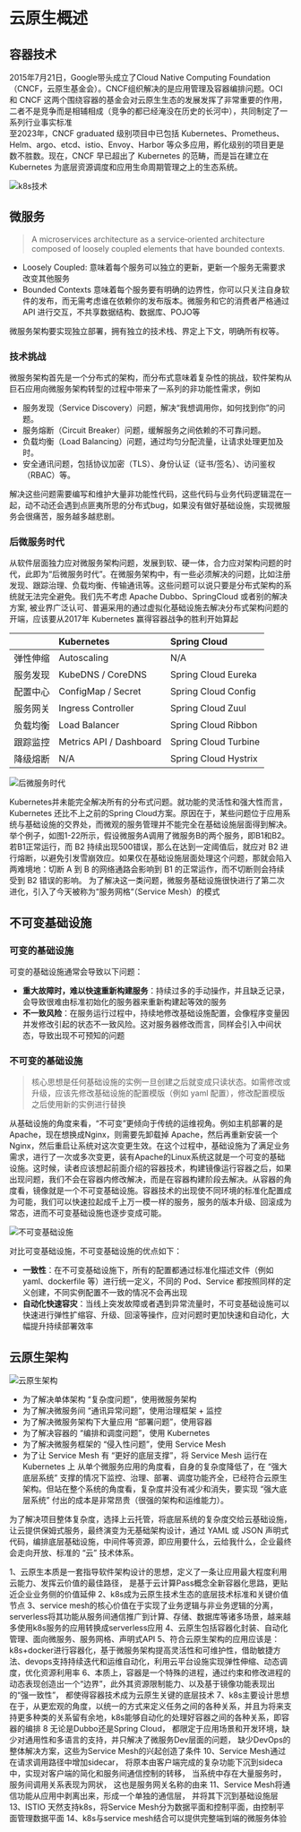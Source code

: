 # 云原生概述

## 容器技术

2015年7月21日，Google带头成立了Cloud Native Computing Foundation（CNCF，云原生基金会）。CNCF组织解决的是应用管理及容器编排问题。OCI 和 CNCF 这两个围绕容器的基金会对云原生生态的发展发挥了非常重要的作用，二者不是竞争而是相辅相成（竞争的都已经淹没在历史的长河中），共同制定了一系列行业事实标准  
至2023年，CNCF graduated 级别项目中已包括 Kubernetes、Prometheus、Helm、argo、etcd、istio、Envoy、Harbor 等众多应用，孵化级别的项目更是数不胜数。现在，CNCF 早已超出了 Kubernetes 的范畴，而是旨在建立在 Kubernetes 为底层资源调度和应用生命周期管理之上的生态系统。

![k8s技术](./images/k8s-0.jpeg)

## 微服务

> A microservices architecture as a service‑oriented architecture composed of loosely coupled elements that have bounded contexts.

- Loosely Coupled: 意味着每个服务可以独立的更新，更新一个服务无需要求改变其他服务
- Bounded Contexts 意味着每个服务要有明确的边界性，你可以只关注自身软件的发布，而无需考虑谁在依赖你的发布版本。微服务和它的消费者严格通过 API 进行交互，不共享数据结构、数据库、POJO等

微服务架构要实现独立部署，拥有独立的技术栈、界定上下文，明确所有权等。

### 技术挑战

微服务架构首先是一个分布式的架构，而分布式意味着复杂性的挑战，软件架构从巨石应用向微服务架构转型的过程中带来了一系列的非功能性需求，例如

- 服务发现（Service Discovery）问题，解决“我想调用你，如何找到你”的问题。
- 服务熔断（Circuit Breaker）问题，缓解服务之间依赖的不可靠问题。
- 负载均衡（Load Balancing）问题，通过均匀分配流量，让请求处理更加及时。
- 安全通讯问题，包括协议加密（TLS）、身份认证（证书/签名）、访问鉴权（RBAC）等。

解决这些问题需要编写和维护⼤量非功能性代码，这些代码与业务代码逻辑混在一起，动不动还会遇到点匪夷所思的分布式bug，如果没有做好基础设施，实现微服务会很痛苦，服务越多越悲剧。

### 后微服务时代

从软件层面独力应对微服务架构问题，发展到软、硬一体，合力应对架构问题的时代，此即为“后微服务时代”。在微服务架构中，有一些必须解决的问题，比如注册发现、跟踪治理、负载均衡、传输通讯等。这些问题可以说只要是分布式架构的系统就无法完全避免。我们先不考虑 Apache Dubbo、SpringCloud 或者别的解决方案, 被业界广泛认可、普遍采用的通过虚拟化基础设施去解决分布式架构问题的开端，应该要从2017年 Kubernetes 赢得容器战争的胜利开始算起

|          | Kubernetes              | Spring Cloud         |
| :------- | :---------------------- | :------------------- |
| 弹性伸缩 | Autoscaling             | N/A                  |
| 服务发现 | KubeDNS / CoreDNS       | Spring Cloud Eureka  |
| 配置中心 | ConfigMap / Secret      | Spring Cloud Config  |
| 服务网关 | Ingress Controller      | Spring Cloud Zuul    |
| 负载均衡 | Load Balancer           | Spring Cloud Ribbon  |
| 跟踪监控 | Metrics API / Dashboard | Spring Cloud Turbine |
| 降级熔断 | N/A                     | Spring Cloud Hystrix |

![后微服务时代](./imags/../images/k8s-1.png)

Kubernetes并未能完全解决所有的分布式问题。就功能的灵活性和强大性而言，Kubernetes 还比不上之前的Spring Cloud方案。原因在于，某些问题位于应用系统与基础设施的交界处，而微观的服务管理并不能完全在基础设施层面得到解决。举个例子，如图1-22所示，假设微服务A调用了微服务B的两个服务，即B1和B2。若B1正常运行，而 B2 持续出现500错误，那么在达到一定阈值后，就应对 B2 进行熔断，以避免引发雪崩效应。如果仅在基础设施层面处理这个问题，那就会陷入两难境地：切断 A 到 B 的网络通路会影响到 B1 的正常运作，而不切断则会持续受到 B2 错误的影响。
为了解决这一类问题，微服务基础设施很快进行了第二次进化，引入了今天被称为“服务网格“（Service Mesh）的模式

## 不可变基础设施

### 可变的基础设施

可变的基础设施通常会导致以下问题：

- **重大故障时，难以快速重新构建服务**：持续过多的手动操作，并且缺乏记录，会导致很难由标准初始化的服务器来重新构建起等效的服务
- **不一致风险**：在服务运行过程中，持续地修改基础设施配置，会像程序变量因并发修改引起的状态不一致风险。这对服务器修改而言，同样会引入中间状态，导致出现不可预知的问题

### 不可变的基础设施

> 核心思想是任何基础设施的实例一旦创建之后就变成只读状态。如需修改或升级，应该先修改基础设施的配置模版（例如 yaml 配置），修改配置模版之后使用新的实例进行替换

从基础设施的角度来看，“不可变”更倾向于传统的运维视角。例如主机部署的是Apache，现在想换成Nginx，则需要先卸载掉 Apache，然后再重新安装一个 Nginx，然后重启让系统对这次变更生效。在这个过程中，基础设施为了满足业务需求，进行了一次或多次变更，装有Apache的Linux系统这就是一个可变的基础设施。这时候，读者应该想起前面介绍的容器技术，构建镜像运行容器之后，如果出现问题，我们不会在容器内修改解决，而是在容器构建阶段去解决。从容器的角度看，镜像就是一个不可变基础设施。容器技术的出现使不同环境的标准化配置成为可能，我们可以快速拉起成千上万一模一样的服务，服务的版本升级、回滚成为常态，进而不可变基础设施也逐步变成可能。

![不可变基础设施](./images/Immutable.png)

对比可变基础设施，不可变基础设施的优点如下：

- **一致性**：在不可变基础设施下，所有的配置都通过标准化描述文件（例如 yaml、dockerfile 等）进行统一定义，不同的 Pod、Service 都按照同样的定义创建，不同实例配置不一致的情况不会再出现
- **自动化快速容灾**：当线上突发故障或者遇到异常流量时，不可变基础设施可以快速进行弹性扩缩容、升级、回滚等操作，应对问题时更加快速和自动化，大幅提升持续部署效率

## 云原生架构

![云原生架构](./images/云原生架构.svg)

- 为了解决单体架构 “复杂度问题”，使用微服务架构
- 为了解决微服务间 “通讯异常问题”，使用治理框架 + 监控 
- 为了解决微服务架构下大量应用 “部署问题”，使用容器
- 为了解决容器的 “编排和调度问题”，使用 Kubernetes
- 为了解决微服务框架的 “侵入性问题”，使用 Service Mesh
- 为了让 Service Mesh 有 “更好的底层支撑”，将 Service Mesh 运行在 Kubernetes 上
从单个微服务应用的角度看，自身的复杂度降低了，在 “强大底层系统” 支撑的情况下监控、治理、部署、调度功能齐全，已经符合云原生架构。但站在整个系统的角度看，复杂度并没有减少和消失，要实现 “强大底层系统” 付出的成本是非常昂贵（很强的架构和运维能力）。

为了解决项目整体复杂度，选择上云托管，将底层系统的复杂度交给云基础设施，让云提供保姆式服务，最终演变为无基础架构设计，通过 YAML 或 JSON 声明式代码，编排底层基础设施，中间件等资源，即应用要什么，云给我什么，企业最终会走向开放、标准的 “云” 技术体系。

1、云原生本质是一套指导软件架构设计的思想，定义了一条让应用最大程度利用云能力、发挥云价值的最佳路径， 是基于云计算Pass概念全新容器化思路，更贴近企业业务侧的价值延伸
2、k8s成为云原生技术生态的底层技术标准和关键价值节点
3、service mesh的核心价值在于实现了业务逻辑与非业务逻辑的分离，serverless将其功能从服务间通信推广到计算、存储、数据库等诸多场景，越来越多使用k8s服务的应用转换成serverless应用
4、云原生包括容器化封装、自动化管理、面向微服务、服务网格、声明式API
5、符合云原生架构的应用应该是：k8s+docker进行容器化，基于微服务架构提高灵活性和可维护性，借助敏捷方法、devops支持持续迭代和运维自动化，利用云平台设施实现弹性伸缩、动态调度，优化资源利用率
6、本质上，容器是一个特殊的进程，通过约束和修改进程的动态表现创造出一个“边界”，此外其资源限制能力、以及基于镜像功能表现出的“强一致性”， 都使得容器技术成为云原生关键的底层技术
7、k8s主要设计思想在于，从更宏观的角度，以统一的方式来定义任务之间的各种关系，并且为将来支持更多种类的关系留有余地，k8s能够自动化的处理好容器之间的各种关系，即容器的编排
8 无论是Dubbo还是Spring Cloud， 都限定于应用场景和开发环境，缺少对通用性和多语言的支持，并只解决了微服务Dev层面的问题， 缺少DevOps的整体解决方案，这些为Service Mesh的兴起创造了条件
10、Service Mesh通过在请求调用路径中增加sidecar， 将原本由客户端完成的复杂功能下沉到sideca中，实现对客户端的简化和服务间通信控制的转移， 当系统中存在大量服务时，服务间调用关系表现为网状， 这也是服务网关名称的由来
11、Service Mesh将通信功能从应用中剥离出来，形成一个单独的通信层， 并将其下沉到基础设施层
13、ISTIO 天然支持k8s，将Service Mesh分为数据平面和控制平面，由控制平面管理数据平面
14、k8s与service mesh结合可以提供完整端到端的微服务体验